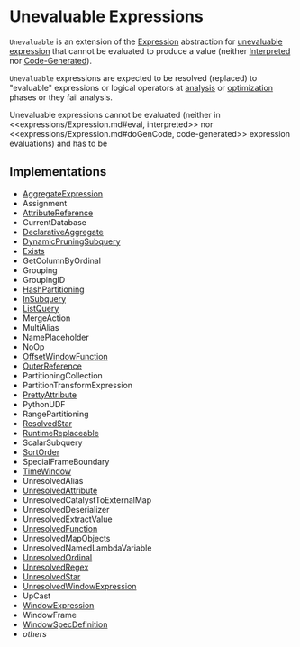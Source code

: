 # Unevaluable Expressions

`Unevaluable` is an extension of the [Expression](Expression.md) abstraction for [unevaluable expression](#implementations) that cannot be evaluated to produce a value (neither [Interpreted](Expression.md#eval) nor [Code-Generated](Expression.md#doGenCode)).

`Unevaluable` expressions are expected to be resolved (replaced) to "evaluable" expressions or logical operators at [analysis](../QueryExecution.md#analyzed) or [optimization](../QueryExecution.md#optimizedPlan) phases or they fail analysis.

Unevaluable expressions cannot be evaluated (neither in <<expressions/Expression.md#eval, interpreted>> nor <<expressions/Expression.md#doGenCode, code-generated>> expression evaluations) and has to be  

## Implementations

* [AggregateExpression](AggregateExpression.md)
* Assignment
* [AttributeReference](AttributeReference.md)
* CurrentDatabase
* [DeclarativeAggregate](DeclarativeAggregate.md)
* [DynamicPruningSubquery](DynamicPruningSubquery.md)
* [Exists](Exists.md)
* GetColumnByOrdinal
* Grouping
* GroupingID
* [HashPartitioning](HashPartitioning.md)
* [InSubquery](InSubquery.md)
* [ListQuery](ListQuery.md)
* MergeAction
* MultiAlias
* NamePlaceholder
* NoOp
* [OffsetWindowFunction](OffsetWindowFunction.md)
* [OuterReference](OuterReference.md)
* PartitioningCollection
* PartitionTransformExpression
* [PrettyAttribute](PrettyAttribute.md)
* PythonUDF
* RangePartitioning
* [ResolvedStar](ResolvedStar.md)
* [RuntimeReplaceable](RuntimeReplaceable.md)
* ScalarSubquery
* [SortOrder](SortOrder.md)
* SpecialFrameBoundary
* [TimeWindow](TimeWindow.md)
* UnresolvedAlias
* [UnresolvedAttribute](UnresolvedAttribute.md)
* UnresolvedCatalystToExternalMap
* UnresolvedDeserializer
* UnresolvedExtractValue
* [UnresolvedFunction](UnresolvedFunction.md)
* UnresolvedMapObjects
* UnresolvedNamedLambdaVariable
* [UnresolvedOrdinal](UnresolvedOrdinal.md)
* [UnresolvedRegex](UnresolvedRegex.md)
* [UnresolvedStar](UnresolvedStar.md)
* [UnresolvedWindowExpression](UnresolvedWindowExpression.md)
* UpCast
* [WindowExpression](WindowExpression.md)
* WindowFrame
* [WindowSpecDefinition](WindowSpecDefinition.md)
* _others_
